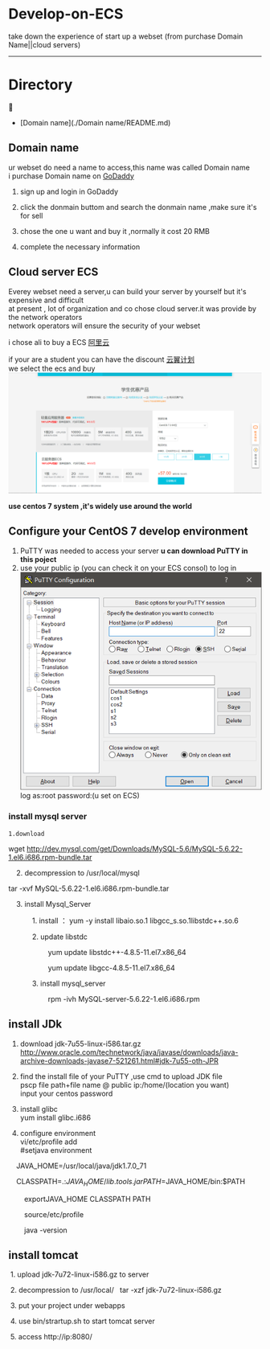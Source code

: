 # Develop-on-ECS
take down the experience of start up a webset (from purchase Domain Name||cloud servers) 

***
# Directory  
 :book:   
* [Domain name](./Domain name/README.md)
  
  
  
## Domain name
ur webset do need a name to access,this name was called Domain name  
i purchase Domain name on [GoDaddy](https://sg.godaddy.com/)
  
1. sign up and login in GoDaddy 
  
2. click the donmain buttom and search the donmain name ,make sure it's for sell 
  
3. chose the one u want and buy it ,normally it cost 20 RMB 
  
4. complete the necessary information
  
## Cloud server ECS
Everey webset need a server,u can build your server by yourself but it's expensive and difficult  
at present , lot of organization and co chose cloud server.it was provide by the network operators   
network operators will ensure the security of your webset  
    
i chose ali to buy a ECS [阿里云](https://www.aliyun.com/)  
    
if your are a student you can have the discount [云翼计划](https://promotion.aliyun.com/ntms/act/campus2018.html)  
we select the ecs and buy  
![](https://github.com/JaseGoo/Develop-on-ECS/raw/master/img/2019-07-12_150739.png)
  
**use centos 7 system ,it's widely use around the world**

  
## Configure your CentOS 7 develop environment  
1. PuTTY was needed to access your server **u can download PuTTY in this poject**  
2. use your public ip (you can check it on your ECS consol) to log in  
![](https://github.com/JaseGoo/Develop-on-ECS/raw/master/img/2019-07-12_163405.png)  
log as:root
password:(u set on ECS)  
### install mysql server
    1.download   
wget http://dev.mysql.com/get/Downloads/MySQL-5.6/MySQL-5.6.22-1.el6.i686.rpm-bundle.tar  

    2. decompression to /usr/local/mysql

tar -xvf MySQL-5.6.22-1.el6.i686.rpm-bundle.tar  

    3. install Mysql_Server 

            1. install ： yum -y install libaio.so.1 libgcc_s.so.1libstdc++.so.6 

            2. update libstdc  

                    yum update libstdc++-4.8.5-11.el7.x86_64  

                    yum update libgcc-4.8.5-11.el7.x86_64  

            3. install mysql_server   
            
                    rpm -ivh MySQL-server-5.6.22-1.el6.i686.rpm  

## install JDk 
1. download jdk-7u55-linux-i586.tar.gz    
http://www.oracle.com/technetwork/java/javase/downloads/java-archive-downloads-javase7-521261.html#jdk-7u55-oth-JPR
  
2. find the install file of your PuTTY ,use cmd to upload JDK file  
  pscp file path+file name @ public ip:/home/(location you want)  
  input your centos password  
  
3. install glibc   
yum install glibc.i686  
  
4. configure environment     
vi/etc/profile
  add  
  #setjava environment
    
        JAVA_HOME=/usr/local/java/jdk1.7.0_71

        CLASSPATH=.:$JAVA_HOME/lib.tools.jar  
        
        PATH=$JAVA_HOME/bin:$PATH

        exportJAVA_HOME CLASSPATH PATH

        source/etc/profile  

        java -version  
          
          
            
## install tomcat  
 1. upload jdk-7u72-linux-i586.gz to server
 
 2. decompression to  /usr/local/   tar -xzf jdk-7u72-linux-i586.gz

 3. put your project under webapps

 4. use bin/strartup.sh to start tomcat server

 5. access http://ip:8080/   

                  
